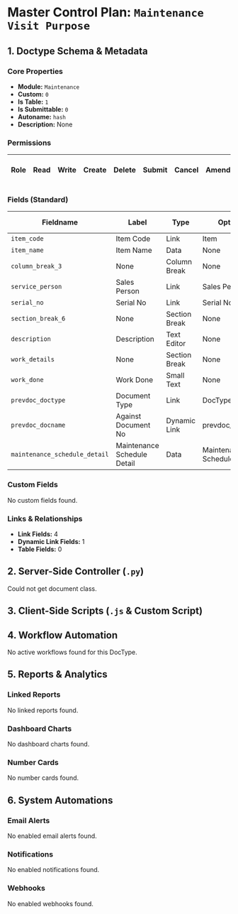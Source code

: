 # Master Control Plan: `Maintenance Visit Purpose`

## 1. Doctype Schema & Metadata

### Core Properties
- **Module:** `Maintenance`
- **Custom:** `0`
- **Is Table:** `1`
- **Is Submittable:** `0`
- **Autoname:** `hash`
- **Description:** None

### Permissions
| Role | Read | Write | Create | Delete | Submit | Cancel | Amend | Report | Import | Export | Print | Email | Share | Set User Perms |
|---|---|---|---|---|---|---|---|---|---|---|---|---|---|---|


### Fields (Standard)
| Fieldname | Label | Type | Options | Required | Hidden | Read Only | Default | Description |
|---|---|---|---|---|---|---|---|---|
| `item_code` | Item Code | Link | Item |  |  |  | None | None |
| `item_name` | Item Name | Data | None |  |  | ✅ | None | None |
| `column_break_3` | None | Column Break | None |  |  |  | None | None |
| `service_person` | Sales Person | Link | Sales Person | ✅ |  |  | None | None |
| `serial_no` | Serial No | Link | Serial No |  |  |  | None | None |
| `section_break_6` | None | Section Break | None |  |  |  | None | None |
| `description` | Description | Text Editor | None |  |  |  | None | None |
| `work_details` | None | Section Break | None |  |  |  | None | None |
| `work_done` | Work Done | Small Text | None | ✅ |  |  | None | None |
| `prevdoc_doctype` | Document Type | Link | DocType |  | ✅ |  | None | None |
| `prevdoc_docname` | Against Document No | Dynamic Link | prevdoc_doctype |  | ✅ |  | None | None |
| `maintenance_schedule_detail` | Maintenance Schedule Detail | Data | Maintenance Schedule Detail |  | ✅ |  | None | None |


### Custom Fields
No custom fields found.


### Links & Relationships
- **Link Fields:** 4
- **Dynamic Link Fields:** 1
- **Table Fields:** 0

## 2. Server-Side Controller (`.py`)
Could not get document class.


## 3. Client-Side Scripts (`.js` & Custom Script)




## 4. Workflow Automation
No active workflows found for this DocType.


## 5. Reports & Analytics
### Linked Reports
No linked reports found.


### Dashboard Charts
No dashboard charts found.


### Number Cards
No number cards found.


## 6. System Automations
### Email Alerts
No enabled email alerts found.


### Notifications
No enabled notifications found.


### Webhooks
No enabled webhooks found.
